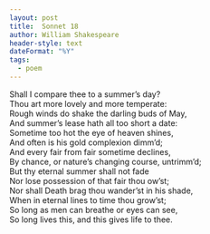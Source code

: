 ```yaml
---
layout: post
title:  Sonnet 18
author: William Shakespeare
header-style: text
dateFormat: "%Y"
tags:
  - poem
---
```

<section>
  <p>
    Shall I compare thee to a summer’s day?<br />
    Thou art more lovely and more temperate:<br />
    Rough winds do shake the darling buds of May,<br />
    And summer’s lease hath all too short a date:<br />
    Sometime too hot the eye of heaven shines,<br />
    And often is his gold complexion dimm’d;<br />
    And every fair from fair sometime declines,<br />
    By chance, or nature’s changing course, untrimm’d;<br />
    But thy eternal summer shall not fade<br />
    Nor lose possession of that fair thou ow’st;<br />
    Nor shall Death brag thou wander’st in his shade,<br />
    When in eternal lines to time thou grow’st;<br />
    So long as men can breathe or eyes can see,<br />
    So long lives this, and this gives life to thee.
  </p>
</section>